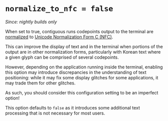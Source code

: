 # `normalize_to_nfc = false`

*Since: nightly builds only*

When set to true, contiguous runs codepoints output to the terminal
are [normalized](http://www.unicode.org/faq/normalization.html) to [Unicode
Normalization Form C (NFC)](https://www.unicode.org/reports/tr15/#Norm_Forms).

This can improve the display of text and in the terminal when portions of the
output are in other normalization forms, particularly with Korean text where a
given glyph can be comprised of several codepoints.

However, depending on the application running inside the terminal, enabling
this option may introduce discrepancies in the understanding of text
positioning: while it may fix some display glitches for some applications, it
may trade them for other glitches.

As such, you should consider this configuration setting to be an imperfect
option!

This option defaults to `false` as it introduces some additional text
processing that is not necessary for most users.

